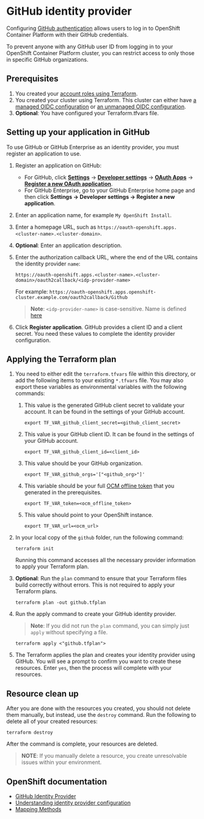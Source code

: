 # GitHub identity provider

Configuring [GitHub authentication](https://docs.github.com/en/authentication/keeping-your-account-and-data-secure/authorizing-oauth-apps) allows users to log in to OpenShift Container Platform with their GitHub credentials.

To prevent anyone with any GitHub user ID from logging in to your OpenShift Container Platform cluster, you can restrict access to only those in specific GitHub organizations.
## Prerequisites

1. You created your [account roles using Terraform](../../examples/create_rosa_cluster/create_rosa_sts_cluster/classic_sts/account_roles/README.md).
1. You created your cluster using Terraform. This cluster can either have [a managed OIDC configuration](../../examples/create_rosa_cluster/create_rosa_sts_cluster/oidc_configuration/cluster_with_managed_oidc_config/README.md) or [an unmanaged OIDC configuration](../../examples/create_rosa_cluster/create_rosa_cluster/create_rosa_sts_cluster/oidc_configuration/cluster_with_unmanaged_oidc_config/README.md).
1. **Optional**: You have configured your Terraform.tfvars file.

## Setting up your application in GitHub

To use GitHub or GitHub Enterprise as an identity provider, you must register an application to use.

1. Register an application on GitHub:
    - For GitHub, click [**Settings**](https://github.com/settings/profile) → [**Developer settings**](https://github.com/settings/apps) → [**OAuth Apps**](https://github.com/settings/developers) → [**Register a new OAuth application**](https://github.com/settings/applications/new).
    - For GitHub Enterprise, go to your GitHub Enterprise home page and then click **Settings → Developer settings → Register a new application**.
2. Enter an application name, for example `My OpenShift Install`.
3. Enter a homepage URL, such as `https://oauth-openshift.apps.<cluster-name>.<cluster-domain>`.
4. **Optional**: Enter an application description.    
5. Enter the authorization callback URL, where the end of the URL contains the identity provider `name`:

    `https://oauth-openshift.apps.<cluster-name>.<cluster-domain>/oauth2callback/<idp-provider-name>`
    
    For example:
    `https://oauth-openshift.apps.openshift-cluster.example.com/oauth2callback/Github`
	
	> **Note**: `<idp-provider-name>` is case-sensitive. Name is defined [here](./main.tf#L37)

6. Click **Register application**. GitHub provides a client ID and a client secret. You need these values to complete the identity provider configuration.

## Applying the Terraform plan

1. You need to either edit the `terraform.tfvars` file within this directory, or add the following items to your existing `*.tfvars` file. You may also export these variables as environmental variables with the following commands:
      1.  This value is the generated GitHub client secret to validate your account. It can be found in the settings of your GitHub account.
          ```
          export TF_VAR_github_client_secret=<github_client_secret>
          ```
      1.  This value is your GitHub client ID. It can be found in the settings of your GitHub account.   
          ```
          export TF_VAR_github_client_id=<client_id>
          ```
      1.  This value should be your GitHub organization. 
          ```
          export TF_VAR_github_orgs='["<github_org>"]'
          ```
      1.  This variable should be your full [OCM offline token](https://console.redhat.com/openshift/token) that you generated in the prerequisites.  
          ```
          export TF_VAR_token=<ocm_offline_token> 
          ```
      1.  This value should point to your OpenShift instance.  
          ```
          export TF_VAR_url=<ocm_url>
          ```
1. In your local copy of the `github` folder, run the following command:
   ````
   terraform init
   ````
   Running this command accesses all the necessary provider information to apply your Terraform plan.
1. **Optional**: Run the `plan` command to ensure that your Terraform files build correctly without errors. This is not required to apply your Terraform plans.
   ````
   terraform plan -out github.tfplan
   ````
1. Run the apply command to create your GitHub identity provider. 

   > **Note**: If you did not run the `plan` command, you can simply just `apply` without specifying a file.

    ````
    terraform apply <"github.tfplan">
    ````
1. The Terraform applies the plan and creates your identity provider using GitHub. You will see a prompt to confirm you want to create these resources. Enter `yes`, then the process will complete with your resources.

## Resource clean up

After you are done with the resources you created, you should not delete them manually, but instead, use the `destroy` command. Run the following to delete all of your created resources:
  
```
terraform destroy
```

After the command is complete, your resources are deleted.

> **NOTE**: If you manually delete a resource, you create unresolvable issues within your environment.

## OpenShift documentation

 - [GitHub Identity Provider](https://docs.openshift.com/container-platform/4.12/authentication/identity_providers/configuring-github-identity-provider.html)
 - [Understanding identity provider configuration](https://docs.openshift.com/container-platform/4.12/authentication/understanding-identity-provider.html)
 - [Mapping Methods](https://docs.openshift.com/container-platform/4.12/authentication/understanding-identity-provider.html#identity-provider-parameters_understanding-identity-provider)

